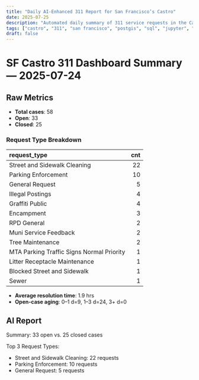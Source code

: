 ```yaml
---
title: "Daily AI-Enhanced 311 Report for San Francisco’s Castro"
date: 2025-07-25
description: "Automated daily summary of 311 service requests in the Castro neighborhood using Python, SQL, PostGIS and the smollm2:1.7b model via a local chat API."
tags: ["castro", "311", "san francisco", "postgis", "sql", "jupyter", "ai", "smollm2", "chat-api"]
draft: false
---
```


# SF Castro 311 Dashboard Summary — 2025-07-24

## Raw Metrics

- **Total cases**: 58
- **Open**:       33
- **Closed**:     25

### Request Type Breakdown

| request_type                              |   cnt |
|:------------------------------------------|------:|
| Street and Sidewalk Cleaning              |    22 |
| Parking Enforcement                       |    10 |
| General Request                           |     5 |
| Illegal Postings                          |     4 |
| Graffiti Public                           |     4 |
| Encampment                                |     3 |
| RPD General                               |     2 |
| Muni Service Feedback                     |     2 |
| Tree Maintenance                          |     2 |
| MTA Parking Traffic Signs Normal Priority |     1 |
| Litter Receptacle Maintenance             |     1 |
| Blocked Street and Sidewalk               |     1 |
| Sewer                                     |     1 |

- **Average resolution time**: 1.9 hrs
- **Open-case aging**:           0–1 d=9, 1–3 d=24, 3+ d=0

## AI Report

Summary: 33 open vs. 25 closed cases

Top 3 Request Types:
- Street and Sidewalk Cleaning: 22 requests
- Parking Enforcement: 10 requests
- General Request: 5 requests
